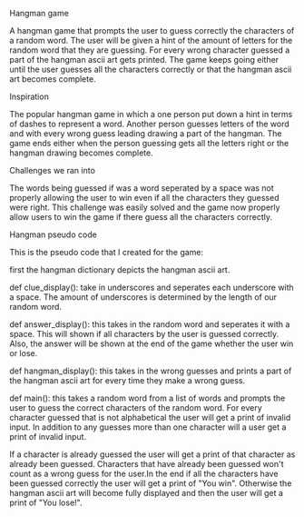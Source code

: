 Hangman game

A hangman game that prompts the user to guess correctly the characters of a random word. 
The user will be given a hint of the amount of letters for the random word that they are guessing.
For every wrong character guessed a part of the hangman ascii art gets printed. The game keeps 
going either until the user guesses all the characters correctly or that the hangman ascii art becomes complete.

Inspiration

The popular hangman game in which a one person put down a hint in terms of dashes to represent a word. 
Another person guesses letters of the word and with every wrong guess leading drawing a part of the hangman. 
The game ends either when the person guessing gets all the letters right 
or the hangman drawing becomes complete.

Challenges we ran into 

The words being guessed if was a word seperated by a space was not properly allowing the user to win even if all the 
characters they guessed were right. This challenge was easily solved and the game now properly allow users to win the game if there 
guess all the characters correctly.


Hangman pseudo code 

This is the pseudo code that I created for the game:

first the hangman dictionary depicts the hangman ascii art. 

def clue_display(): take in underscores and seperates each underscore with a space.
The amount of underscores is determined by the length of our random word.

def answer_display(): this takes in the random word and seperates it with a space. 
This will shown if all characters by the user is guessed correctly. Also, the answer will be shown 
at the end of the game whether the user win or lose. 

def hangman_display(): this takes in the wrong guesses and prints a part of the hangman ascii art 
for every time they make a wrong guess.

def main(): this takes a random word from a list of words and prompts the user to guess the correct characters of 
the random word. For every character guessed that is not alphabetical the user will get a print of invalid input. 
In addition to any guesses more than one character will a user get a print of invalid input. 

If a character is already guessed the user will get a print of that character as already been guessed. Characters 
that have already been guessed won't count as a wrong guess for the user.In the end if all the characters have been 
guessed correctly the user will get a print of "You win". Otherwise the 
hangman ascii art will become fully displayed and then the user will get a print of "You lose!".
